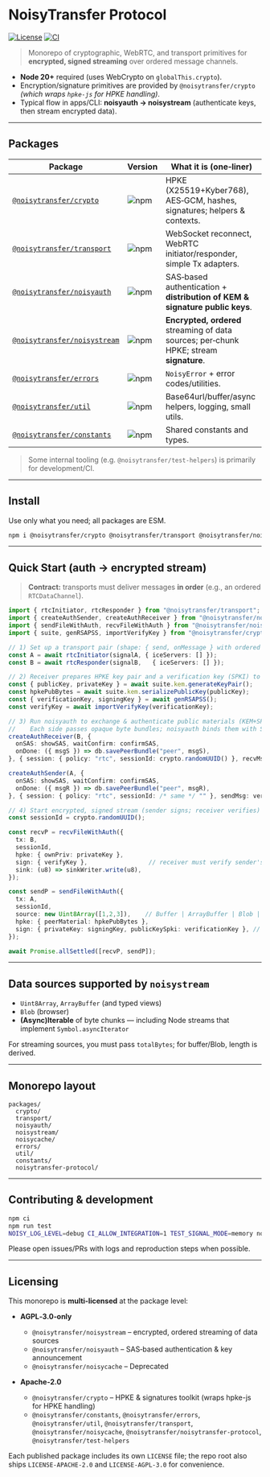 
# NoisyTransfer Protocol

[![License](https://img.shields.io/badge/License-Multi--license-blue.svg?style=flat-square)](./LICENSE-APACHE-2.0) [![CI](https://github.com/collapsinghierarchy/noisytransfer-protocol/actions/workflows/ci.yml/badge.svg)](https://github.com/collapsinghierarchy/noisytransfer-protocol/actions/workflows/ci.yml)

> Monorepo of cryptographic, WebRTC, and transport primitives for **encrypted, signed streaming** over ordered message channels.

- **Node 20+** required (uses WebCrypto on `globalThis.crypto`).
- Encryption/signature primitives are provided by `@noisytransfer/crypto` *(which wraps `hpke-js` for HPKE handling)*.
- Typical flow in apps/CLI: **noisyauth → noisystream** (authenticate keys, then stream encrypted data).

---

## Packages

| Package                                                                                                        | Version                                                                                          | What it is (one‑liner)                                                                        |
| -------------------------------------------------------------------------------------------------------------- | ------------------------------------------------------------------------------------------------ | --------------------------------------------------------------------------------------------- |
| [`@noisytransfer/crypto`](https://www.npmjs.com/package/@noisytransfer/crypto)                                 | ![npm](https://img.shields.io/npm/v/%40noisytransfer%2Fcrypto?style=flat-square)                 | HPKE (X25519+Kyber768), AES‑GCM, hashes, signatures; helpers & contexts.                      |
| [`@noisytransfer/transport`](https://www.npmjs.com/package/@noisytransfer/transport)                           | ![npm](https://img.shields.io/npm/v/%40noisytransfer%2Ftransport?style=flat-square)              | WebSocket reconnect, WebRTC initiator/responder, simple Tx adapters.                          |
| [`@noisytransfer/noisyauth`](https://www.npmjs.com/package/@noisytransfer/noisyauth)                           | ![npm](https://img.shields.io/npm/v/%40noisytransfer%2Fnoisyauth?style=flat-square)              | SAS‑based authentication + **distribution of KEM & signature public keys**.                   |
| [`@noisytransfer/noisystream`](https://www.npmjs.com/package/@noisytransfer/noisystream)                       | ![npm](https://img.shields.io/npm/v/%40noisytransfer%2Fnoisystream?style=flat-square)            | **Encrypted, ordered** streaming of data sources; per‑chunk HPKE; stream **signature**.       |                                    |
| [`@noisytransfer/errors`](https://www.npmjs.com/package/@noisytransfer/errors)                                 | ![npm](https://img.shields.io/npm/v/%40noisytransfer%2Ferrors?style=flat-square)                 | `NoisyError` + error codes/utilities.                                                         |
| [`@noisytransfer/util`](https://www.npmjs.com/package/@noisytransfer/util)                                     | ![npm](https://img.shields.io/npm/v/%40noisytransfer%2Futil?style=flat-square)                   | Base64url/buffer/async helpers, logging, small utils.                                         |
| [`@noisytransfer/constants`](https://www.npmjs.com/package/@noisytransfer/constants)                           | ![npm](https://img.shields.io/npm/v/%40noisytransfer%2Fconstants?style=flat-square)              | Shared constants and types.                                                                   |

> Some internal tooling (e.g. `@noisytransfer/test-helpers`) is primarily for development/CI.

---

## Install

Use only what you need; all packages are ESM.

```bash
npm i @noisytransfer/crypto @noisytransfer/transport @noisytransfer/noisyauth @noisytransfer/noisystream
```

---

## Quick Start (auth → encrypted stream)

> **Contract:** transports must deliver messages **in order** (e.g., an ordered `RTCDataChannel`).

```ts
import { rtcInitiator, rtcResponder } from "@noisytransfer/transport";
import { createAuthSender, createAuthReceiver } from "@noisytransfer/noisyauth";
import { sendFileWithAuth, recvFileWithAuth } from "@noisytransfer/noisystream";
import { suite, genRSAPSS, importVerifyKey } from "@noisytransfer/crypto";

// 1) Set up a transport pair (shape: { send, onMessage } with ordered delivery)
const A = await rtcInitiator(signalA, { iceServers: [] });
const B = await rtcResponder(signalB,   { iceServers: [] });

// 2) Receiver prepares HPKE key pair and a verification key (SPKI) to advertise
const { publicKey, privateKey } = await suite.kem.generateKeyPair();
const hpkePubBytes = await suite.kem.serializePublicKey(publicKey);
const { verificationKey, signingKey } = await genRSAPSS();
const verifyKey = await importVerifyKey(verificationKey);

// 3) Run noisyauth to exchange & authenticate public materials (KEM+SPKI)
//    Each side passes opaque byte bundles; noisyauth binds them with SAS.
createAuthReceiver(B, {
  onSAS: showSAS, waitConfirm: confirmSAS,
  onDone: ({ msgS }) => db.savePeerBundle("peer", msgS),
}, { session: { policy: "rtc", sessionId: crypto.randomUUID() }, recvMsg: hpkePubBytes});

createAuthSender(A, {
  onSAS: showSAS, waitConfirm: confirmSAS,
  onDone: ({ msgR }) => db.savePeerBundle("peer", msgR),
}, { session: { policy: "rtc", sessionId: /* same */ "" }, sendMsg: verificationKey });

// 4) Start encrypted, signed stream (sender signs; receiver verifies)
const sessionId = crypto.randomUUID();

const recvP = recvFileWithAuth({
  tx: B,
  sessionId,
  hpke: { ownPriv: privateKey },
  sign: { verifyKey },                 // receiver must verify sender's signature
  sink: (u8) => sinkWriter.write(u8),
});

const sendP = sendFileWithAuth({
  tx: A,
  sessionId,
  source: new Uint8Array([1,2,3]),    // Buffer | ArrayBuffer | Blob | (Async)Iterable<bytes>
  hpke: { peerMaterial: hpkePubBytes },
  sign: { privateKey: signingKey, publicKeySpki: verificationKey }, // sender signs stream
});

await Promise.allSettled([recvP, sendP]);
```

---

## Data sources supported by `noisystream`

- `Uint8Array`, `ArrayBuffer` (and typed views)
- `Blob` (browser)
- **(Async)Iterable** of byte chunks — including Node streams that implement `Symbol.asyncIterator`

For streaming sources, you must pass `totalBytes`; for buffer/Blob, length is derived.

---

## Monorepo layout

```
packages/
  crypto/
  transport/
  noisyauth/
  noisystream/
  noisycache/
  errors/
  util/
  constants/
  noisytransfer-protocol/
```

---

## Contributing & development

```bash
npm ci
npm run test
NOISY_LOG_LEVEL=debug CI_ALLOW_INTEGRATION=1 TEST_SIGNAL_MODE=memory node --test
```

Please open issues/PRs with logs and reproduction steps when possible.

---

## Licensing

This monorepo is **multi‑licensed** at the package level:

- **AGPL‑3.0‑only**
  - `@noisytransfer/noisystream` – encrypted, ordered streaming of data sources
  - `@noisytransfer/noisyauth` – SAS‑based authentication & key announcement
  - `@noisytransfer/noisycache` – Deprecated

- **Apache‑2.0**
  - `@noisytransfer/crypto` – HPKE & signatures toolkit (wraps hpke-js for HPKE handling)
  - `@noisytransfer/constants`, `@noisytransfer/errors`, `@noisytransfer/util`,
    `@noisytransfer/transport`, `@noisytransfer/noisycache`,
    `@noisytransfer/noisytransfer-protocol`, `@noisytransfer/test-helpers`

Each published package includes its own `LICENSE` file; the repo root also ships
`LICENSE-APACHE-2.0` and `LICENSE-AGPL-3.0` for convenience.
